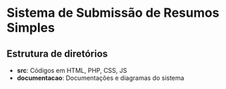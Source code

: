 # Sistema de Submissão de Resumos Simples

## Estrutura de diretórios

* **src**: Códigos em HTML, PHP, CSS, JS
* **documentacao**: Documentações e diagramas do sistema